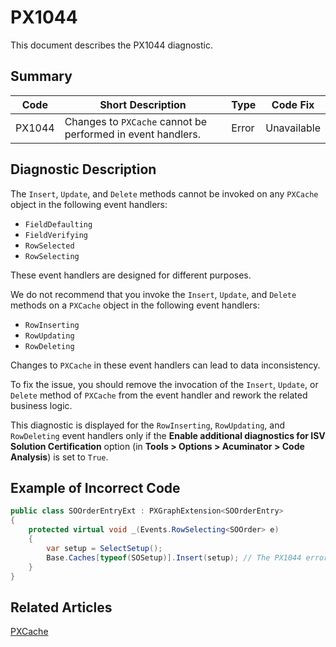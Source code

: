 # PX1044
This document describes the PX1044 diagnostic.

## Summary

| Code   | Short Description                                           | Type  | Code Fix    | 
| ------ | ----------------------------------------------------------- | ----- | ----------- | 
| PX1044 | Changes to `PXCache` cannot be performed in event handlers. | Error | Unavailable |

## Diagnostic Description
The `Insert`, `Update`, and `Delete` methods cannot be invoked on any `PXCache` object in the following event handlers:

 - `FieldDefaulting`
 - `FieldVerifying`
 - `RowSelected`
 - `RowSelecting`

 These event handlers are designed for different purposes.
 
 We do not recommend that you invoke the `Insert`, `Update`, and `Delete` methods on a `PXCache` object in the following event handlers:
 
 - `RowInserting`
 - `RowUpdating`
 - `RowDeleting`

Changes to `PXCache` in these event handlers can lead to data inconsistency.

To fix the issue, you should remove the invocation of the `Insert`, `Update`, or `Delete` method of `PXCache` from the event handler and rework the related business logic.

This diagnostic is displayed for the `RowInserting`, `RowUpdating`, and `RowDeleting` event handlers only if the **Enable additional diagnostics for ISV Solution Certification** option (in **Tools > Options > Acuminator > Code Analysis**) is set to `True`.

## Example of Incorrect Code

```C#
public class SOOrderEntryExt : PXGraphExtension<SOOrderEntry>
{
	protected virtual void _(Events.RowSelecting<SOOrder> e)
	{
		var setup = SelectSetup();
		Base.Caches[typeof(SOSetup)].Insert(setup); // The PX1044 error is displayed for this line.
	}
}
```

## Related Articles

[PXCache<DAC>](https://help.acumatica.com/Help?ScreenId=ShowWiki&pageid=aaba0ab0-9fd1-2364-b85f-f4ccc834f33a)